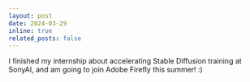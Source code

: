 ```yaml
---
layout: post
date: 2024-03-29
inline: true
related_posts: false
---
```


I finished my internship about accelerating Stable Diffusion training at SonyAI, and am going to join Adobe Firefly this summer! :)
